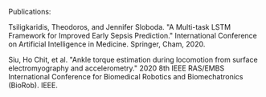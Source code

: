 Publications:  

Tsiligkaridis, Theodoros, and Jennifer Sloboda. "A Multi-task LSTM Framework for Improved Early Sepsis Prediction." International Conference on Artificial Intelligence in Medicine. Springer, Cham, 2020.  
  
Siu, Ho Chit, et al. "Ankle torque estimation during locomotion from surface electromyography and accelerometry." 2020 8th IEEE RAS/EMBS International Conference for Biomedical Robotics and Biomechatronics (BioRob). IEEE.  
